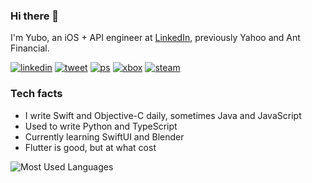 ### Hi there 👋

I'm Yubo, an iOS + API engineer at [LinkedIn](https://apps.apple.com/gb/app/linkedin-job-search-news/id288429040), previously Yahoo and Ant Financial.

[![linkedin](https://img.shields.io/badge/connect-blue?logo=linkedin)](https://www.linkedin.com/in/yuboqin/) [![tweet](https://img.shields.io/badge/tweet-blue?logo=twitter&color=1da1f2&logoColor=white)](https://twitter.com/xnth97) [![ps](https://img.shields.io/badge/playstation-blue?logo=playstation&color=043d88&logoColor=white)](https://my.playstation.com/profile/xnth97) [![xbox](https://img.shields.io/badge/xbox-blue?logo=xbox&color=0f7c0f&logoColor=white)](https://account.xbox.com/en-us/profile?gamertag=xnth97) [![steam](https://img.shields.io/badge/steam-blue?logo=steam&color=174369&logoColor=white)](https://steamcommunity.com/id/xnth97)

### Tech facts

- I write Swift and Objective-C daily, sometimes Java and JavaScript
- Used to write Python and TypeScript
- Currently learning SwiftUI and Blender
- Flutter is good, but at what cost

![Most Used Languages](https://github-readme-stats.vercel.app/api/top-langs/?username=xnth97&layout=compact)
